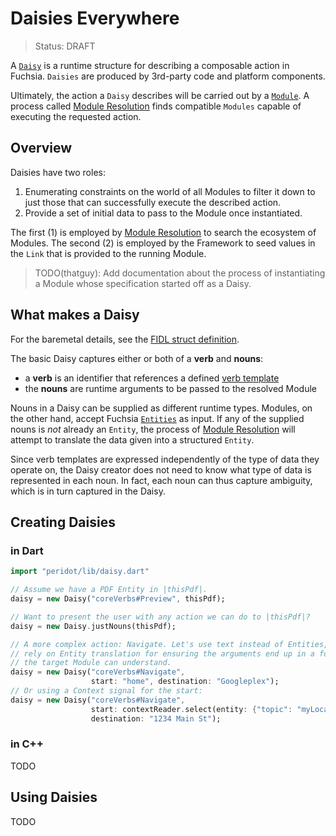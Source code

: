 Daisies Everywhere
===
> Status: DRAFT

A [`Daisy`](../services/story/daisy.fidl) is a runtime structure for describing
a composable action in Fuchsia. `Daisies` are produced by 3rd-party
code and platform components.

Ultimately, the action a `Daisy` describes will be carried out by a
[`Module`](module.md). A process called [Module
Resolution](module_resolution.md) finds compatible `Modules` capable of executing the
requested action.

## Overview

Daisies have two roles:

1. Enumerating constraints on the world of all Modules to filter it down to
   just those that can successfully execute the described action.
2. Provide a set of initial data to pass to the Module once instantiated.

The first (1) is employed by [Module Resolution](module_resolution.md) to
search the ecosystem of Modules. The second (2) is employed by the Framework to
seed values in the `Link` that is provided to the running Module.

> TODO(thatguy): Add documentation about the process of instantiating a Module whose 
> specification started off as a Daisy.

## What makes a Daisy

For the baremetal details, see the [FIDL struct
definition](../services/story/daisy.fidl).

The basic Daisy captures either or both of a **verb** and **nouns**:

* a **verb** is an identifier that references a defined [verb
  template](manifests/verb_template.md)
* the **nouns** are runtime arguments to be passed to the resolved Module

Nouns in a Daisy can be supplied as different runtime types. Modules, on the
other hand, accept Fuchsia [`Entities`](entity.md) as input. If any of the
supplied nouns is *not* already an `Entity`, the process of [Module
Resolution](module_resolution.md) will attempt to translate the data given into
a structured `Entity`.

Since verb templates are expressed independently of the type of data they
operate on, the Daisy creator does not need to know what type of data is
represented in each noun. In fact, each noun can thus capture ambiguity, which
is in turn captured in the Daisy.

## Creating Daisies

### in Dart

```dart
import "peridot/lib/daisy.dart"

// Assume we have a PDF Entity in |thisPdf|.
daisy = new Daisy("coreVerbs#Preview", thisPdf);

// Want to present the user with any action we can do to |thisPdf|?
daisy = new Daisy.justNouns(thisPdf);

// A more complex action: Navigate. Let's use text instead of Entities, and
// rely on Entity translation for ensuring the arguments end up in a format
// the target Module can understand.
daisy = new Daisy("coreVerbs#Navigate",
                  start: "home", destination: "Googleplex");
// Or using a Context signal for the start:
daisy = new Daisy("coreVerbs#Navigate",
                  start: contextReader.select(entity: {"topic": "myLocation"}),
                  destination: "1234 Main St");
```

### in C++

TODO

## Using Daisies

TODO